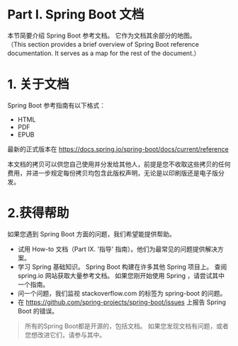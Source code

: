 # Part I. Spring Boot 文档

本节简要介绍 Spring Boot 参考文档。 它作为文档其余部分的地图。  
（This section provides a brief overview of Spring Boot reference documentation. It serves as a map for the rest of the document.）

# 1. 关于文档

Spring Boot 参考指南有以下格式：
- HTML
- PDF
- EPUB  

最新的正式版本在 https://docs.spring.io/spring-boot/docs/current/reference

本文档的拷贝可以供您自己使用并分发给其他人，前提是您不收取这些拷贝的任何费用，并进一步规定每份拷贝均包含此版权声明，无论是以印刷版还是电子版分发。

# 2.获得帮助

如果您遇到 Spring Boot 方面的问题，我们希望能提供帮助。
- 试用 How-to 文档（Part IX. '指导' 指南）。他们为最常见的问题提供解决方案。
- 学习 Spring 基础知识。 Spring Boot 构建在许多其他 Spring 项目上。 查阅 spring.io 网站获取大量参考文档。 如果您刚开始使用 Spring ，请尝试其中一个指南。
- 问一个问题，我们监视 stackoverflow.com 的标签为 spring-boot 的问题。
- 在 https://github.com/spring-projects/spring-boot/issues 上报告 Spring Boot 的错误。

> 所有的Spring Boot都是开源的，包括文档。 如果您发现文档有问题，或者您想改进它们，请参与其中。
